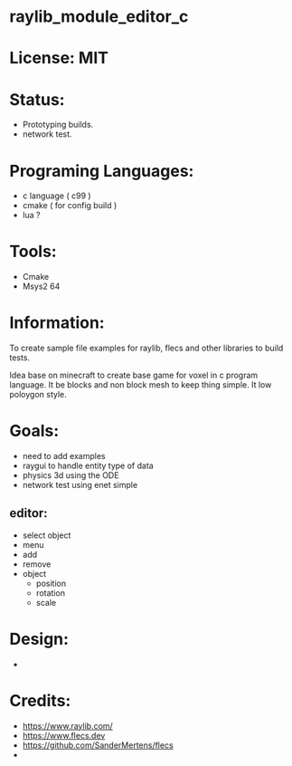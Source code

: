 # raylib_module_editor_c

# License: MIT

# Status:
- Prototyping builds.
- network test.

# Programing Languages:
- c language ( c99 )
- cmake ( for config build )
- lua ?

# Tools:
- Cmake
- Msys2 64

# Information:
  To create sample file examples for raylib, flecs and other libraries to build tests.
  
  Idea base on minecraft to create base game for voxel in c program language. It be blocks and non block mesh to keep thing simple. It low poloygon style.

# Goals:
- need to add examples
- raygui to handle entity type of data
- physics 3d using the ODE
- network test using enet simple

## editor:
- select object
- menu
- add
- remove
- object
  - position
  - rotation
  - scale

# Design:
- 

# Credits:
- https://www.raylib.com/
- https://www.flecs.dev
- https://github.com/SanderMertens/flecs
- 